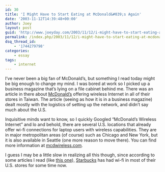 ```yaml
---
id: 30
title: 'I Might Have to Start Eating at McDonald&#039;s Again'
date: '2003-11-12T14:39:48+00:00'
author: Joey
layout: post
guid: 'http://www.joeyday.com/2003/11/12/i-might-have-to-start-eating-at-mcdonalds-again'
permalink: /index.php/2003/11/12/i-might-have-to-start-eating-at-mcdonalds-again/
dsq_thread_id:
    - '1744279798'
categories:
    - essay
tags:
    - internet
---
```


I’ve never been a big fan of McDonald’s, but something I read today might be big enough to change my mind. I was bored at work so I picked up a business magazine that’s lying on a file cabinet behind me. There was an article in there about [McDonald’s](http://www.mcdonalds.com) offering wireless Internet in all of their stores in Taiwan. The article (seeing as how it is in a business magazine) dealt mostly with the logistics of setting up the network, and didn’t say much about the U.S.

Inquisitive minds want to know, so I quickly Googled “McDonald’s Wireless Internet” and lo and behold, there are several U.S. locations that already offer wi-fi connections for laptop users with wireless capabilities. They are in major metropolitan areas (of course) such as Chicago and New York, but it is also available in Seattle (one more reason to move there). You can find more information at [mcdwireless.com](http://www.mcdwireless.com).

I guess I may be a little slow in realizing all this though, since according to some articles I read (like [this one](http://www.wired.com/news/business/0,1367,54697,00.html)), [Starbucks](http://www.starbucks.com) has had wi-fi in most of their U.S. stores for some time now.
